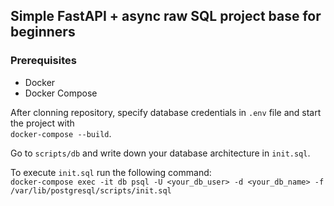 ## Simple FastAPI + async raw SQL project base for beginners

### Prerequisites

- Docker
- Docker Compose

After clonning repository, specify database credentials in ```.env``` file and start the project with  
```docker-compose --build```.

Go to ```scripts/db``` and write down your database architecture in ```init.sql```.

To execute ```init.sql``` run the following command:  
```docker-compose exec -it db psql -U <your_db_user> -d <your_db_name> -f /var/lib/postgresql/scripts/init.sql```